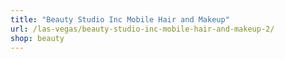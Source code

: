 ```yaml
---
title: "Beauty Studio Inc Mobile Hair and Makeup"
url: /las-vegas/beauty-studio-inc-mobile-hair-and-makeup-2/
shop: beauty
---
```


